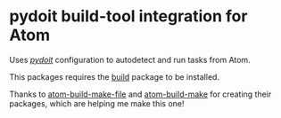 # pydoit build-tool integration for Atom

Uses [*pydoit*](https://pydoit.org/) configuration to autodetect and run tasks
from Atom.

This packages requires the [build](https://atom.io/packages/build) package to be
installed.

Thanks to
[atom-build-make-file](https://github.com/tasnad/atom-build-make-file)
and [atom-build-make](https://github.com/AtomBuild/atom-build-make)
for creating their packages, which are helping me make this one!
